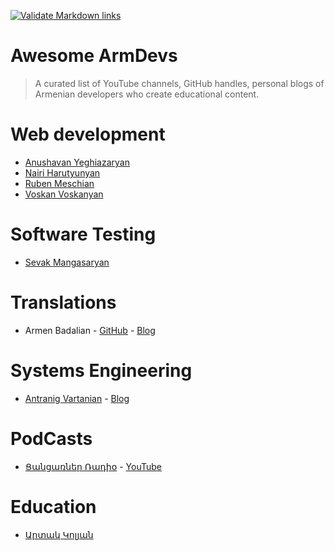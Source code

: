 [![Validate Markdown links](https://github.com/bugron/awesome-armdevs/actions/workflows/action.yml/badge.svg?branch=main)](https://github.com/bugron/awesome-armdevs/actions/workflows/action.yml)

# Awesome ArmDevs
> A curated list of YouTube channels, GitHub handles, personal blogs of Armenian developers who create educational content.

# Web development
 - [Anushavan Yeghiazaryan](https://www.youtube.com/channel/UC5AwFStjKriygl8801193Bw)
 - [Nairi Harutyunyan](https://www.youtube.com/channel/UC-AcoaEH4rzJG7cLT1Wk5AA)
 - [Ruben Meschian](https://www.youtube.com/channel/UC6YafiOh8B3Vk92sJIivKfQ)
 - [Voskan Voskanyan](https://www.youtube.com/channel/UCM-WcW362CNf1oW_rglnphg)

# Software Testing
 - [Sevak Mangasaryan](https://www.youtube.com/channel/UC2nPaTCjhDvN-PaJylsCynQ)

# Translations
 - Armen Badalian - [GitHub](https://github.com/armenbadal) - [Blog](https://armenbadal.blogspot.com)

# Systems Engineering
- [Antranig Vartanian](https://antranigv.am) - [Blog](https://antranigv.am/weblog)

# PodCasts
<!-- markdown-link-check-disable-next-line -->
- [Ցանցառներ Ռադիօ](https://ցանցառներ.հայ) - [YouTube](https://www.youtube.com/channel/UCLjhnWg0f3BeJATvFiLnrJw)

# Education
- [Արտակ Կոլյան](http://ablog.gratun.am)
